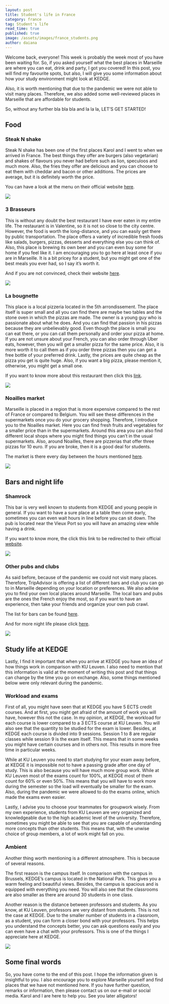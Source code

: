 ```yaml
---
layout: post
title: Student's life in France
category: france
tag: Student's life
read_time: true
published: true
image: /assets/images/france_students.png
author: daiana
---
```

Welcome back, everyone! This week is probably the week most of you have been waiting for. So, if you asked yourself what the best places in Marseille are where you can eat, drink and party, I got you covered! In this post, you will find my favourite spots, but also, I will give you some information about how your study environment might look at KEDGE.

Also, it is worth mentioning that due to the pandemic we were not able to visit many places. Therefore, we also added some well-reviewed places in Marseille that are affordable for students.

So, without any further bla bla bla and la la la, LET’S GET STARTED!

## Food

### Steak N shake

Steak N shake has been one of the first places Karol and I went to when we arrived in France. The best things they offer are burgers (also vegetarian) and shakes of flavours you never had before such as lion, speculoos and much more. Also, the fries they offer are delicious and you can choose to eat them with cheddar and bacon or other additions. The prices are average, but it is definitely worth the price.

You can have a look at the menu on their official website [here](https://steaknshake.fr/menus/).

![]({{site.baseurl}}/assets/images/steak.png)

### 3 Brasseurs

This is without any doubt the best restaurant I have ever eaten in my entire life. The restaurant is in Valentine, so it is not so close to the city centre. However, the food is worth the long-distance, and you can easily get there by public transportation. The place offers a variety of incredible fresh foods like salads, burgers, pizzas, desserts and everything else you can think of. Also, this place is brewing its own beer and you can even buy some for home if you feel like it. I am encouraging you to go here at least once if you are in Marseille. It is a bit pricey for a student, but you might get one of the best meals you ever had, so I say it’s worth it.

And if you are not convinced, check their website [here](https://www.3brasseurs.com/cuisine-des-3brasseurs).

![]({{site.baseurl}}/assets/images/brasseurs.png)

### La bougnette

This place is a local pizzeria located in the 5th arrondissement. The place itself is super small and all you can find there are maybe two tables and the stone oven in which the pizzas are made. The owner is a young guy who is passionate about what he does. And you can find that passion in his pizzas because they are unbelievably good. Even though the place is small you can eat there, or you can call them personally and order your pizza at home. If you are not unsure about your French, you can also order through Uber eats, however, then you will get a smaller pizza for the same price. Also, it is more worth it to call them as if you order three pizzas then you can get a free bottle of your preferred drink. Lastly, the prices are quite cheap as the pizza you get is quite huge. Also, if you want a big pizza, please mention it, otherwise, you might get a small one.

If you want to know more about this restaurant then click this [link](https://labougnettepizza.eatbu.com/?lang=fr).

![]({{site.baseurl}}/assets/images/labougnette.png)

### Noailles market

Marseille is placed in a region that is more expensive compared to the rest of France or compared to Belgium. You will see these differences in the supermarkets once you do your grocery shopping. Therefore, I introduce you to the Noailles market. Here you can find fresh fruits and vegetables for a smaller price than in the supermarkets. Around this area you can also find different local shops where you might find things you can’t in the usual supermarkets. Also, around Noailles, there are pizzerias that offer three pizzas for 10 euro. If you are broke, then it is a good deal for students.

The market is there every day between the hours mentioned [here](https://www.marseille-tourisme.com/offres/marche-de-noailles-marseille-1er-fr-2781347/).

![]({{site.baseurl}}/assets/images/noailles.png)

## Bars and night life

### Shamrock

This bar is very well known to students from KEDGE and young people in general. If you want to have a sure place at a table then come early, sometimes you can even wait hours in line before you can sit down. The pub is located near the Vieux Port so you will have an amazing view while having a drink.

If you want to know more, the click this link to be redirected to their official [website](https://en.pub-shamrock.com).

![]({{site.baseurl}}/assets/images/shamrock.png)

### Other pubs and clubs

As said before, because of the pandemic we could not visit many places. Therefore, TripAdvisor is offering a list of different bars and club you can go to in Marseille depending on your location or preferences. We also advise you to find your own local places around Marseille. The local bars and pubs are the ones the French enjoy the most, so if you want to have an experience, then take your friends and organize your own pub crawl.

The list for bars can be found [here](https://www.tripadvisor.com/Attractions-g187253-Activities-c20-t99-Marseille_Bouches_du_Rhone_Provence_Alpes_Cote_d_Azur.html).

And for more night life please click [here](https://theculturetrip.com/europe/france/articles/a-nightlife-guide-to-marseille-france/).

![]({{site.baseurl}}/assets/images/clubs.png)

## Study life at KEDGE

Lastly, I find it important that when you arrive at KEDGE you have an idea of how things work in comparison with KU Leuven. I also need to mention that this information is valid at the moment of writing this post and that things can change by the time you go on exchange. Also, some things mentioned below were only relevant during the pandemic.

### Workload and exams

First of all, you might have seen that at KEDGE you have 5 ECTS credit courses. And at first, you might get afraid of the amount of work you will have, however this not the case. In my opinion, at KEDGE, the workload for each course is lower compared to a 3 ECTS course at KU Leuven. You will also see that the quantity to be studied for the exam is lower. 
Besides, at KEDGE each course is divided into 9 sessions. Session 1 to 8 are regular classes while session 9 is the exam itself. This means that in some weeks you might have certain courses and in others not. This results in more free time in particular weeks.

While at KU Leuven you need to start studying for your exam away before, at KEDGE it is impossible not to have a passing grade after one day of study. This is also because you will have much more group work. While at KU Leuven most of the exams count for 100%, at KEDGE most of them count for 60% or even 50%. This means that you will have to work more during the semester so the load will eventually be smaller for the exam.  Also, during the pandemic we were allowed to do the exams online, which made the exams even easier.  

Lastly, I advise you to choose your teammates for groupwork wisely. From my own experience, students from KU Leuven are very organized and knowledgeable due to the high academic level of the university. Therefore, sometimes you might be able to see that you are capable of understanding more concepts than other students. This means that, with the unwise choice of group members, a lot of work might fall on you.

### Ambient

Another thing worth mentioning is a different atmosphere. This is because of several reasons. 

The first reason is the campus itself. In comparison with the campus in Brussels, KEDGE’s campus is located in the National Park. This gives you a warm feeling and beautiful views. Besides, the campus is spacious and is equipped with everything you need. You will also see that the classrooms are also smaller as there are around 30 students in one class.

Another reason is the distance between professors and students. As you know, at KU Leuven, professors are very distant from students. This is not the case at KEDGE. Due to the smaller number of students in a classroom, as a student, you can form a closer bond with your professors. This helps you understand the concepts better, you can ask questions easily and you can even have a chat with your professors. This is one of the things I appreciate here at KEDGE.

![]({{site.baseurl}}/assets/images/kedge.png)

## Some final words

So, you have come to the end of this post. I hope the information given is insightful to you. I also encourage you to explore Marseille yourself and find places that we have not mentioned here. 
If you have further question, remarks or information, then please contact us on our e-mail or social media. Karol and I are here to help you.
See you later alligators!
